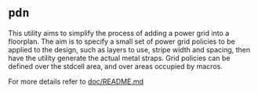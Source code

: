 # `pdn`

This utility aims to simplify the process of adding a power grid into
a floorplan.  The aim is to specify a small set of power grid policies to
be applied to the design, such as layers to use, stripe width and spacing,
then have the utility generate the actual metal straps. Grid policies can
be defined over the stdcell area, and over areas occupied by macros.

For more details refer to [doc/README.md](doc/README.md)
